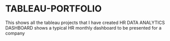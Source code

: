 # TABLEAU-PORTFOLIO
This shows all the tableau projects that I have created
HR DATA ANALYTICS DASHBOARD shows a typical HR monthly dashboard to be presented for a company
